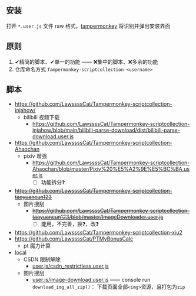 ## 安装

打开 `*.user.js` 文件 raw 格式，[tampermonkey](https://www.tampermonkey.net/) 将识别并弹出安装界面

## 原则

1. ✔精简的脚本、✔单一的功能 —— ❌集中的脚本、❌多余的功能
1. 仓库命名方式 `Tampermonkey-scriptcollection-<username>`

## 脚本

+ https://github.com/LawssssCat/Tampermonkey-scriptcollection-injahow/
    + bilibili 视频下载
        + https://github.com/LawssssCat/Tampermonkey-scriptcollection-injahow/blob/main/bilibili-parse-download/dist/bilibili-parse-download.user.js
+ https://github.com/LawssssCat/Tampermonkey-scriptcollection-Ahaochan
    + pixiv 增强
        + https://github.com/LawssssCat/Tampermonkey-scriptcollection-Ahaochan/blob/master/Pixiv%20%E5%A2%9E%E5%BC%BA.user.js
            + [ ] 功能拆分❓
+ ~~https://github.com/LawssssCat/Tampermonkey-scriptcollection-taoyuancun123~~
    + 图片搜刮
        + ~~https://github.com/LawssssCat/Tampermonkey-scriptcollection-taoyuancun123/blob/master/ImageDownloader.user.js~~
            + [ ] 能用，不完善，换❓，改❓
+ https://github.com/LawssssCat/Tampermonkey-scriptcollection-xiu2
+ https://github.com/LawssssCat/PTMyBonusCalc
    + pt 魔力计算
+ [local](user.js/)
    + CSDN 限制解除
        + [user.js/csdn_restrictless.user.js](user.js/csdn_restrictless.user.js)
    + 图片搜刮
        + [user.js/image-download.user.js](user.js/image-download.user.js) —— console run `download_img_all_zip()`： 下载页面全部`<img>`资源，且打包为`zip`
